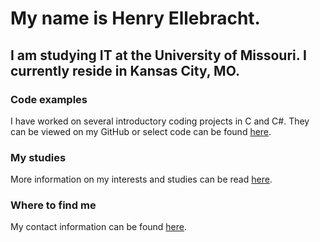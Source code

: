 # My name is Henry Ellebracht.
## I am studying IT at the University of Missouri. I currently reside in Kansas City, MO.

### Code examples
I have worked on several introductory coding projects in C and C#. They can be viewed on my GitHub or select code can be found [here](code.md).

### My studies
More information on my interests and studies can be read [here](studies.md).

### Where to find me
My contact information can be found [here](contact.md).
